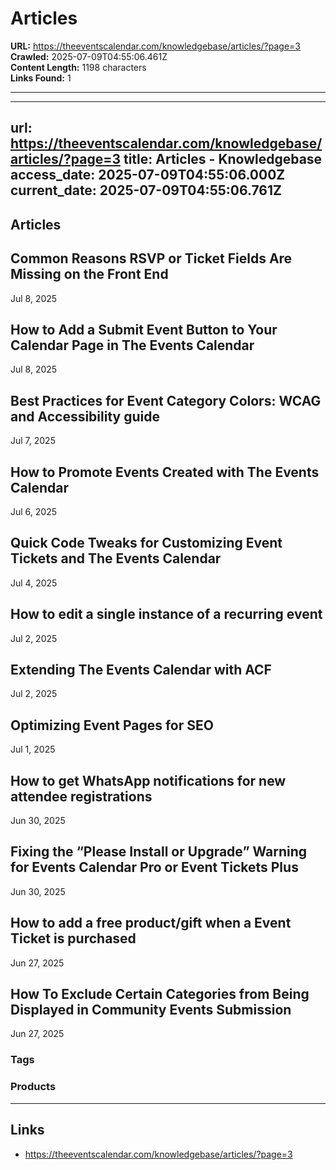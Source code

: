 # Articles

**URL:** https://theeventscalendar.com/knowledgebase/articles/?page=3  
**Crawled:** 2025-07-09T04:55:06.461Z  
**Content Length:** 1198 characters  
**Links Found:** 1

---

---
url: https://theeventscalendar.com/knowledgebase/articles/?page=3
title: Articles - Knowledgebase
access_date: 2025-07-09T04:55:06.000Z
current_date: 2025-07-09T04:55:06.761Z
---

## Articles

## Common Reasons RSVP or Ticket Fields Are Missing on the Front End

Jul 8, 2025

## How to Add a Submit Event Button to Your Calendar Page in The Events Calendar

Jul 8, 2025

## Best Practices for Event Category Colors: WCAG and Accessibility guide

Jul 7, 2025

## How to Promote Events Created with The Events Calendar

Jul 6, 2025

## Quick Code Tweaks for Customizing Event Tickets and The Events Calendar

Jul 4, 2025

## How to edit a single instance of a recurring event

Jul 2, 2025

## Extending The Events Calendar with ACF

Jul 2, 2025

## Optimizing Event Pages for SEO

Jul 1, 2025

## How to get WhatsApp notifications for new attendee registrations

Jun 30, 2025

## Fixing the “Please Install or Upgrade” Warning for Events Calendar Pro or Event Tickets Plus

Jun 30, 2025

## How to add a free product/gift when a Event Ticket is purchased

Jun 27, 2025

## How To Exclude Certain Categories from Being Displayed in Community Events Submission

Jun 27, 2025

### Tags

### Products

---

## Links

- https://theeventscalendar.com/knowledgebase/articles/?page=3
